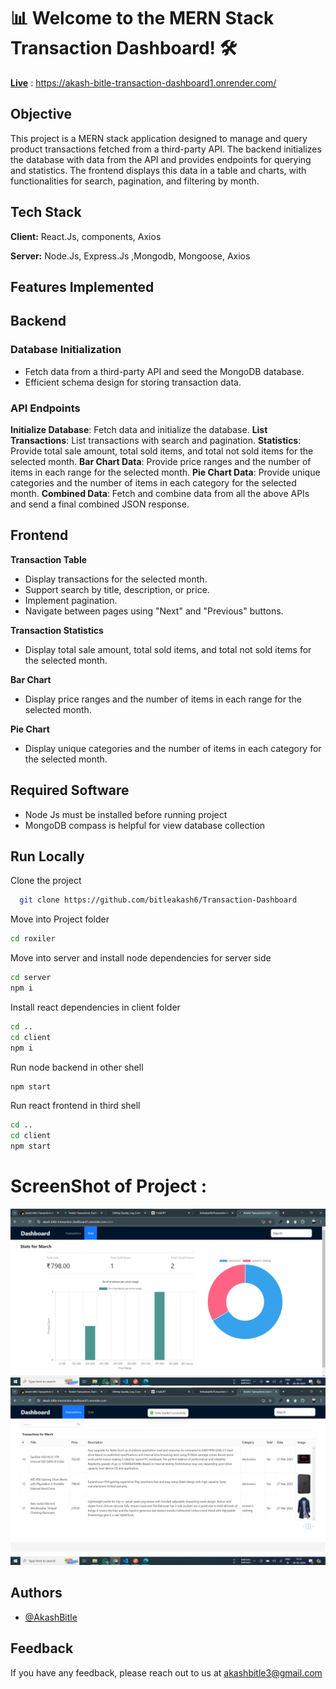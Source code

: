 # 📊 Welcome to the MERN Stack Transaction Dashboard! 🛠️

[**Live**](https://akash-bitle-transaction-dashboard1.onrender.com/) : https://akash-bitle-transaction-dashboard1.onrender.com/

## Objective

This project is a MERN stack application designed to manage and query product transactions fetched from a third-party API. The backend initializes the database with data from the API and provides endpoints for querying and statistics. The frontend displays this data in a table and charts, with functionalities for search, pagination, and filtering by month.


## Tech Stack

**Client:** React.Js, components, Axios

**Server:** Node.Js, Express.Js ,Mongodb, Mongoose, Axios

## Features Implemented

## Backend
### Database Initialization

- Fetch data from a third-party API and seed the MongoDB database.
- Efficient schema design for storing transaction data.

### API Endpoints

**Initialize Database**: Fetch data and initialize the database.
**List Transactions**: List transactions with search and pagination.
**Statistics**: Provide total sale amount, total sold items, and total not sold items for the selected month.
**Bar Chart Data**: Provide price ranges and the number of items in each range for the selected month.
**Pie Chart Data**: Provide unique categories and the number of items in each category for the selected month.
**Combined Data**: Fetch and combine data from all the above APIs and send a final combined JSON response.

## Frontend
**Transaction Table**

- Display transactions for the selected month.
- Support search by title, description, or price.
- Implement pagination.
- Navigate between pages using "Next" and "Previous" buttons.

**Transaction Statistics**

- Display total sale amount, total sold items, and total not sold items for the selected month.

**Bar Chart**
- Display price ranges and the number of items in each range for the selected month.
  
**Pie Chart**

- Display unique categories and the number of items in each category for the selected month.

## Required Software

- Node Js must be installed before running project
- MongoDB compass is helpful for view database collection

## Run Locally

Clone the project

```bash
  git clone https://github.com/bitleakash6/Transaction-Dashboard
```

Move into Project folder

```bash
cd roxiler
```

Move into server and install node dependencies for server side

```bash
cd server
npm i
```

Install react dependencies in client folder

```bash
cd ..
cd client
npm i
```

Run node backend in other shell

```bash
npm start
```

Run react frontend in third shell

```bash
cd ..
cd client
npm start
```

# ScreenShot of Project :

<img src="https://github.com/bitleakash6/Transaction-Dashboard/blob/main/Images/frontend.png">

<img src="https://github.com/bitleakash6/Transaction-Dashboard/blob/main/Images/transactions.png">


## Authors

- [@AkashBitle](https://github.com/bitleakash6)

## Feedback

If you have any feedback, please reach out to us at akashbitle3@gmail.com
